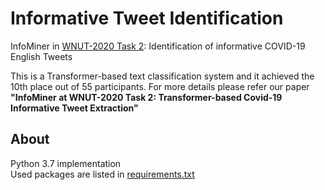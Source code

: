 # Informative Tweet Identification
InfoMiner in [WNUT-2020 Task 2](https://competitions.codalab.org/competitions/25845): Identification of informative 
COVID-19 English Tweets<br>

This is a Transformer-based text classification system and it achieved the 10th place out of 55 participants. For more 
details please refer our paper <b>"InfoMiner at WNUT-2020 Task 2: Transformer-based Covid-19 Informative Tweet Extraction"</b> 

## About
Python 3.7 implementation <br>
Used packages are listed in [requirements.txt](https://github.com/HHansi/Informative-Tweet-Identification/blob/master/requirements.txt)


